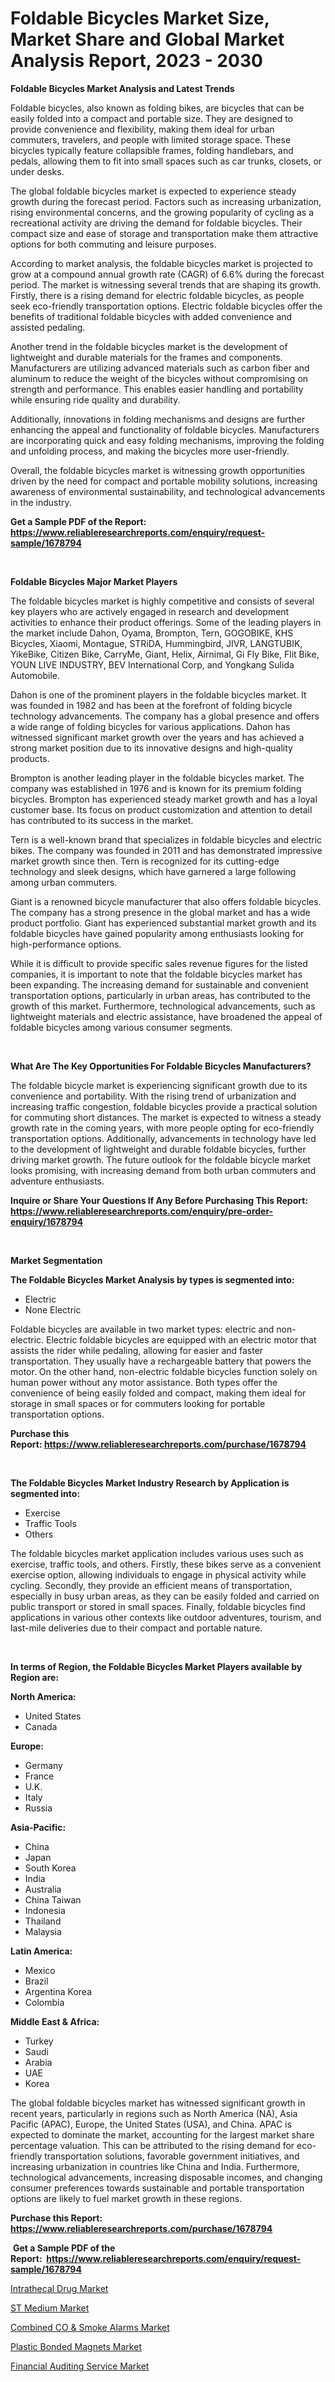 <p><h1>Foldable Bicycles Market Size, Market Share and Global Market Analysis Report, 2023 - 2030</h1></p><p><strong>Foldable Bicycles Market Analysis and Latest Trends</strong></p>
<p><p>Foldable bicycles, also known as folding bikes, are bicycles that can be easily folded into a compact and portable size. They are designed to provide convenience and flexibility, making them ideal for urban commuters, travelers, and people with limited storage space. These bicycles typically feature collapsible frames, folding handlebars, and pedals, allowing them to fit into small spaces such as car trunks, closets, or under desks.</p><p>The global foldable bicycles market is expected to experience steady growth during the forecast period. Factors such as increasing urbanization, rising environmental concerns, and the growing popularity of cycling as a recreational activity are driving the demand for foldable bicycles. Their compact size and ease of storage and transportation make them attractive options for both commuting and leisure purposes.</p><p>According to market analysis, the foldable bicycles market is projected to grow at a compound annual growth rate (CAGR) of 6.6% during the forecast period. The market is witnessing several trends that are shaping its growth. Firstly, there is a rising demand for electric foldable bicycles, as people seek eco-friendly transportation options. Electric foldable bicycles offer the benefits of traditional foldable bicycles with added convenience and assisted pedaling.</p><p>Another trend in the foldable bicycles market is the development of lightweight and durable materials for the frames and components. Manufacturers are utilizing advanced materials such as carbon fiber and aluminum to reduce the weight of the bicycles without compromising on strength and performance. This enables easier handling and portability while ensuring ride quality and durability.</p><p>Additionally, innovations in folding mechanisms and designs are further enhancing the appeal and functionality of foldable bicycles. Manufacturers are incorporating quick and easy folding mechanisms, improving the folding and unfolding process, and making the bicycles more user-friendly.</p><p>Overall, the foldable bicycles market is witnessing growth opportunities driven by the need for compact and portable mobility solutions, increasing awareness of environmental sustainability, and technological advancements in the industry.</p></p>
<p><strong>Get a Sample PDF of the Report:&nbsp; <a href="https://www.reliableresearchreports.com/enquiry/request-sample/1678794">https://www.reliableresearchreports.com/enquiry/request-sample/1678794</a></strong></p>
<p>&nbsp;</p>
<p><strong>Foldable Bicycles Major Market Players</strong></p>
<p><p>The foldable bicycles market is highly competitive and consists of several key players who are actively engaged in research and development activities to enhance their product offerings. Some of the leading players in the market include Dahon, Oyama, Brompton, Tern, GOGOBIKE, KHS Bicycles, Xiaomi, Montague, STRiDA, Hummingbird, JIVR, LANGTUBIK, YikeBike, Citizen Bike, CarryMe, Giant, Helix, Airnimal, Gi Fly Bike, Flit Bike, YOUN LIVE INDUSTRY, BEV International Corp, and Yongkang Sulida Automobile.</p><p>Dahon is one of the prominent players in the foldable bicycles market. It was founded in 1982 and has been at the forefront of folding bicycle technology advancements. The company has a global presence and offers a wide range of folding bicycles for various applications. Dahon has witnessed significant market growth over the years and has achieved a strong market position due to its innovative designs and high-quality products.</p><p>Brompton is another leading player in the foldable bicycles market. The company was established in 1976 and is known for its premium folding bicycles. Brompton has experienced steady market growth and has a loyal customer base. Its focus on product customization and attention to detail has contributed to its success in the market.</p><p>Tern is a well-known brand that specializes in foldable bicycles and electric bikes. The company was founded in 2011 and has demonstrated impressive market growth since then. Tern is recognized for its cutting-edge technology and sleek designs, which have garnered a large following among urban commuters.</p><p>Giant is a renowned bicycle manufacturer that also offers foldable bicycles. The company has a strong presence in the global market and has a wide product portfolio. Giant has experienced substantial market growth and its foldable bicycles have gained popularity among enthusiasts looking for high-performance options.</p><p>While it is difficult to provide specific sales revenue figures for the listed companies, it is important to note that the foldable bicycles market has been expanding. The increasing demand for sustainable and convenient transportation options, particularly in urban areas, has contributed to the growth of this market. Furthermore, technological advancements, such as lightweight materials and electric assistance, have broadened the appeal of foldable bicycles among various consumer segments.</p></p>
<p>&nbsp;</p>
<p><strong>What Are The Key Opportunities For Foldable Bicycles Manufacturers?</strong></p>
<p><p>The foldable bicycle market is experiencing significant growth due to its convenience and portability. With the rising trend of urbanization and increasing traffic congestion, foldable bicycles provide a practical solution for commuting short distances. The market is expected to witness a steady growth rate in the coming years, with more people opting for eco-friendly transportation options. Additionally, advancements in technology have led to the development of lightweight and durable foldable bicycles, further driving market growth. The future outlook for the foldable bicycle market looks promising, with increasing demand from both urban commuters and adventure enthusiasts.</p></p>
<p><strong>Inquire or Share Your Questions If Any Before Purchasing This Report: <a href="https://www.reliableresearchreports.com/enquiry/pre-order-enquiry/1678794">https://www.reliableresearchreports.com/enquiry/pre-order-enquiry/1678794</a></strong></p>
<p>&nbsp;</p>
<p><strong>Market Segmentation</strong></p>
<p><strong>The Foldable Bicycles Market Analysis by types is segmented into:</strong></p>
<p><ul><li>Electric</li><li>None Electric</li></ul></p>
<p><p>Foldable bicycles are available in two market types: electric and non-electric. Electric foldable bicycles are equipped with an electric motor that assists the rider while pedaling, allowing for easier and faster transportation. They usually have a rechargeable battery that powers the motor. On the other hand, non-electric foldable bicycles function solely on human power without any motor assistance. Both types offer the convenience of being easily folded and compact, making them ideal for storage in small spaces or for commuters looking for portable transportation options.</p></p>
<p><strong>Purchase this Report:&nbsp;<a href="https://www.reliableresearchreports.com/purchase/1678794">https://www.reliableresearchreports.com/purchase/1678794</a></strong></p>
<p>&nbsp;</p>
<p><strong>The Foldable Bicycles Market Industry Research by Application is segmented into:</strong></p>
<p><ul><li>Exercise</li><li>Traffic Tools</li><li>Others</li></ul></p>
<p><p>The foldable bicycles market application includes various uses such as exercise, traffic tools, and others. Firstly, these bikes serve as a convenient exercise option, allowing individuals to engage in physical activity while cycling. Secondly, they provide an efficient means of transportation, especially in busy urban areas, as they can be easily folded and carried on public transport or stored in small spaces. Finally, foldable bicycles find applications in various other contexts like outdoor adventures, tourism, and last-mile deliveries due to their compact and portable nature.</p></p>
<p>&nbsp;</p>
<p><strong>In terms of Region, the Foldable Bicycles Market Players available by Region are:</strong></p>
<p>
    <p> <strong> North America: </strong>
        <ul>
            <li>United States</li>
            <li>Canada</li>
        </ul>
        </p> 
    <p> <strong> Europe: </strong>
        <ul>
            <li>Germany</li>
            <li>France</li>
            <li>U.K.</li>
            <li>Italy</li>
            <li>Russia</li>
        </ul>
        </p> 
    <p> <strong> Asia-Pacific: </strong>
        <ul>
            <li>China</li>
            <li>Japan</li>
            <li>South Korea</li>
            <li>India</li>
            <li>Australia</li>
            <li>China Taiwan</li>
            <li>Indonesia</li>
            <li>Thailand</li>
            <li>Malaysia</li>
        </ul>
        </p> 
    <p> <strong> Latin America: </strong>
        <ul>
            <li>Mexico</li>
            <li>Brazil</li>
            <li>Argentina Korea</li>
            <li>Colombia</li>
        </ul>
        </p> 
    <p> <strong> Middle East & Africa: </strong>
        <ul>
            <li>Turkey</li>
            <li>Saudi</li>
            <li>Arabia</li>
            <li>UAE</li>
            <li>Korea</li>
        </ul>
    </p>
    </p>
<p><p>The global foldable bicycles market has witnessed significant growth in recent years, particularly in regions such as North America (NA), Asia Pacific (APAC), Europe, the United States (USA), and China. APAC is expected to dominate the market, accounting for the largest market share percentage valuation. This can be attributed to the rising demand for eco-friendly transportation solutions, favorable government initiatives, and increasing urbanization in countries like China and India. Furthermore, technological advancements, increasing disposable incomes, and changing consumer preferences towards sustainable and portable transportation options are likely to fuel market growth in these regions.</p></p>
<p><strong>Purchase this Report: <a href="https://www.reliableresearchreports.com/purchase/1678794">https://www.reliableresearchreports.com/purchase/1678794</a></strong></p>
<p>&nbsp;<strong>Get a Sample PDF of the Report:&nbsp;&nbsp;<a href="https://www.reliableresearchreports.com/enquiry/request-sample/1678794">https://www.reliableresearchreports.com/enquiry/request-sample/1678794</a></strong></p>
<p><strong></strong></p>
<p><p><a href="https://github.com/ashepherd82/Market-Research-Report-List-1/blob/main/intrathecal-drug-market.md">Intrathecal Drug Market</a></p><p><a href="https://www.linkedin.com/pulse/st-medium-market-insights-players-forecast-till-2030/">ST Medium Market</a></p><p><a href="https://github.com/FassouRP/Market-Research-Report-List-1/blob/main/combined-co-smoke-alarms-market.md">Combined CO & Smoke Alarms Market</a></p><p><a href="https://medium.com/@mikemonahan1944/plastic-bonded-magnets-market-size-growth-forecast-2023-2030-94ee6e3ac2d4">Plastic Bonded Magnets Market</a></p><p><a href="https://www.linkedin.com/pulse/financial-auditing-service-market-research-report-unlocks/">Financial Auditing Service Market</a></p></p>